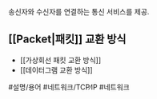 송신자와 수신자를 연결하는 통신 서비스를 제공.
## [[Packet|패킷]] 교환 방식
- [[가상회선 패킷 교환 방식]]
- [[데이터그램 교환 방식]]

#설명/용어 #네트워크/TCP∕IP #네트워크